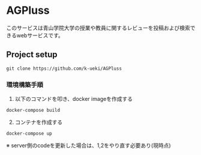 # AGPluss

このサービスは青山学院大学の授業や教員に関するレビューを投稿および検索できるwebサービスです。

## Project setup
```
git clone https://github.com/k-ueki/AGPluss
```

### 環境構築手順
1. 以下のコマンドを叩き、docker imageを作成する
```
docker-compose build
```
2. コンテナを作成する
```
docker-compose up
```

※ server側のcodeを更新した場合は、1,2をやり直す必要あり(現時点)


